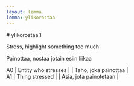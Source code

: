 ```yaml
---
layout: lemma
lemma: ylikorostaa
---
```


<div class="sense">
# <span class="sensename">ylikorostaa.1</span>

<span class="description">Stress, highlight something too much</span>



<span class="description">Painottaa, nostaa jotain esiin liikaa</span>

A0 | Entity who stresses |   | Taho, joka painottaa |  
A1 | Thing stressed |   | Asia, jota painotetaan |  

</div>

